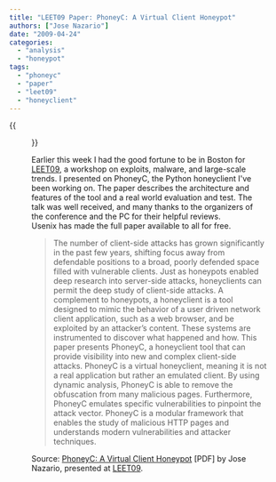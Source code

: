 ```yaml
---
title: "LEET09 Paper: PhoneyC: A Virtual Client Honeypot"
authors: ["Jose Nazario"]
date: "2009-04-24"
categories: 
  - "analysis"
  - "honeypot"
tags: 
  - "phoneyc"
  - "paper"
  - "leet09"
  - "honeyclient"
---
```

{{<figure src="images/banner.png" alt="Banner" width="50%">}}

Earlier this week I had the good fortune to be in Boston for [LEET09](http://usenix.org/events/leet09/tech/tech.html), a workshop on exploits, malware, and large-scale trends. I presented on PhoneyC, the Python honeyclient I've been working on. The paper describes the architecture and features of the tool and a real world evaluation and test. The talk was well received, and many thanks to the organizers of the conference and the PC for their helpful reviews.  
Usenix has made the full paper available to all for free.  

> The number of client-side attacks has grown significantly in the past few years, shifting focus away from defendable positions to a broad, poorly defended space filled with vulnerable clients. Just as honeypots enabled deep research into server-side attacks, honeyclients can permit the deep study of client-side attacks. A complement to honeypots, a honeyclient is a tool designed to mimic the behavior of a user driven network client application, such as a web browser, and be exploited by an attacker’s content. These systems are instrumented to discover what happened and how. This  
> paper presents PhoneyC, a honeyclient tool that can provide visibility into new and complex client-side attacks. PhoneyC is a virtual honeyclient, meaning it is not a real application but rather an emulated client. By using dynamic analysis, PhoneyC is able to remove the obfuscation from many malicious pages. Furthermore, PhoneyC emulates specific vulnerabilities to pinpoint the attack vector. PhoneyC is a modular framework that enables the study of malicious HTTP pages and understands modern vulnerabilities and attacker techniques.  

Source: [PhoneyC: A Virtual Client Honeypot](http://usenix.org/events/leet09/tech/full_papers/nazario/nazario.pdf) \[PDF\] by Jose Nazario, presented at [LEET09](http://usenix.org/events/leet09/tech/tech.html).
